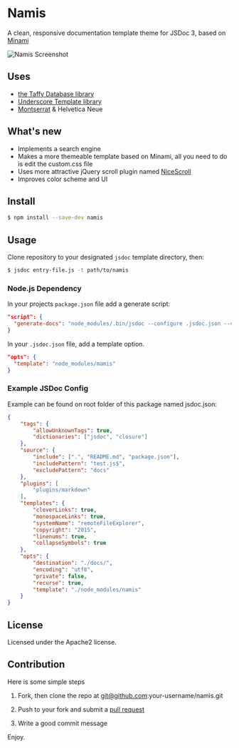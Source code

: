 # Namis

A clean, responsive documentation template theme for JSDoc 3, based on [Minami](https://github.com/Nijikokun/minami)

![Namis Screenshot](http://s7.postimg.org/658hspbzd/image.png)

## Uses

- [the Taffy Database library](http://taffydb.com/)
- [Underscore Template library](http://documentcloud.github.com/underscore/#template)
- [Montserrat](http://www.google.com/fonts/specimen/Monsterrat) & Helvetica Neue

## What's new

- Implements a search engine
- Makes a more themeable template based on Minami, all you need to do is edit the custom.css file
- Uses more attractive jQuery scroll plugin named [NiceScroll](https://github.com/inuyaksa/jquery.nicescroll)
- Improves color scheme and UI

## Install

```bash
$ npm install --save-dev namis
```

## Usage

Clone repository to your designated `jsdoc` template directory, then:

```bash
$ jsdoc entry-file.js -t path/to/namis
```

### Node.js Dependency

In your projects `package.json` file add a generate script:

```json
"script": {
  "generate-docs": "node_modules/.bin/jsdoc --configure .jsdoc.json --verbose"
}
```

In your `.jsdoc.json` file, add a template option.

```json
"opts": {
  "template": "node_modules/mamis"
}
```

### Example JSDoc Config

Example can be found on root folder of this package named jsdoc.json:

```json
{
    "tags": {
        "allowUnknownTags": true,
        "dictionaries": ["jsdoc", "closure"]
    },
    "source": {
        "include": [".", "README.md", "package.json"],
        "includePattern": "test.js$",
        "excludePattern": "docs"
    },
    "plugins": [
        "plugins/markdown"
    ],
    "templates": {
        "cleverLinks": true,
        "monospaceLinks": true,
        "systemName": "remoteFileExplorer",
        "copyright": "2015",
        "linenums": true,
        "collapseSymbols": true
    },
    "opts": {
        "destination": "./docs/",
        "encoding": "utf8",
        "private": false,
        "recurse": true,
        "template": "./node_modules/namis"
    }
}
```

## License

Licensed under the Apache2 license.

## Contribution

Here is some simple steps

1. Fork, then clone the repo at git@github.com:your-username/namis.git

2. Push to your fork and submit a [pull request](https://github.com/zudd/namis/compare/)

3. Write a good commit message


Enjoy.